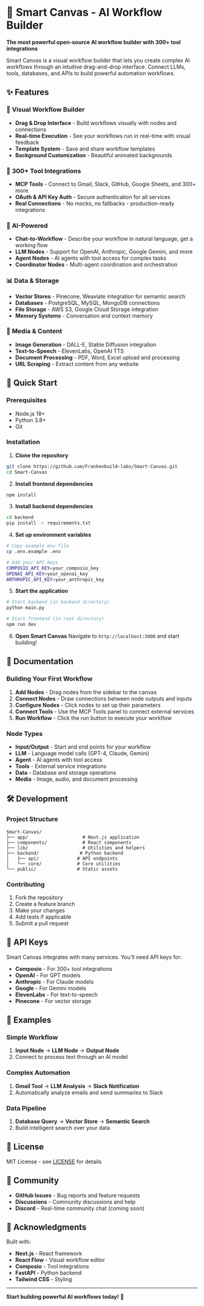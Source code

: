 # 🎨 Smart Canvas - AI Workflow Builder

**The most powerful open-source AI workflow builder with 300+ tool integrations**

Smart Canvas is a visual workflow builder that lets you create complex AI workflows through an intuitive drag-and-drop interface. Connect LLMs, tools, databases, and APIs to build powerful automation workflows.

## ✨ Features

### 🎯 **Visual Workflow Builder**
- **Drag & Drop Interface** - Build workflows visually with nodes and connections
- **Real-time Execution** - See your workflows run in real-time with visual feedback
- **Template System** - Save and share workflow templates
- **Background Customization** - Beautiful animated backgrounds

### 🔧 **300+ Tool Integrations**
- **MCP Tools** - Connect to Gmail, Slack, GitHub, Google Sheets, and 300+ more
- **OAuth & API Key Auth** - Secure authentication for all services
- **Real Connections** - No mocks, no fallbacks - production-ready integrations

### 🤖 **AI-Powered**
- **Chat-to-Workflow** - Describe your workflow in natural language, get a working flow
- **LLM Nodes** - Support for OpenAI, Anthropic, Google Gemini, and more
- **Agent Nodes** - AI agents with tool access for complex tasks
- **Coordinator Nodes** - Multi-agent coordination and orchestration

### 📊 **Data & Storage**
- **Vector Stores** - Pinecone, Weaviate integration for semantic search
- **Databases** - PostgreSQL, MySQL, MongoDB connections
- **File Storage** - AWS S3, Google Cloud Storage integration
- **Memory Systems** - Conversation and context memory

### 🎨 **Media & Content**
- **Image Generation** - DALL-E, Stable Diffusion integration
- **Text-to-Speech** - ElevenLabs, OpenAI TTS
- **Document Processing** - PDF, Word, Excel upload and processing
- **URL Scraping** - Extract content from any website

## 🚀 Quick Start

### Prerequisites
- Node.js 18+ 
- Python 3.8+
- Git

### Installation

1. **Clone the repository**
```bash
git clone https://github.com/Frankenbuild-labs/Smart-Canvas.git
cd Smart-Canvas
```

2. **Install frontend dependencies**
```bash
npm install
```

3. **Install backend dependencies**
```bash
cd backend
pip install -r requirements.txt
```

4. **Set up environment variables**
```bash
# Copy example env file
cp .env.example .env

# Add your API keys
COMPOSIO_API_KEY=your_composio_key
OPENAI_API_KEY=your_openai_key
ANTHROPIC_API_KEY=your_anthropic_key
```

5. **Start the application**
```bash
# Start backend (in backend directory)
python main.py

# Start frontend (in root directory)
npm run dev
```

6. **Open Smart Canvas**
Navigate to `http://localhost:3000` and start building!

## 📖 Documentation

### Building Your First Workflow
1. **Add Nodes** - Drag nodes from the sidebar to the canvas
2. **Connect Nodes** - Draw connections between node outputs and inputs
3. **Configure Nodes** - Click nodes to set up their parameters
4. **Connect Tools** - Use the MCP Tools panel to connect external services
5. **Run Workflow** - Click the run button to execute your workflow

### Node Types
- **Input/Output** - Start and end points for your workflow
- **LLM** - Language model calls (GPT-4, Claude, Gemini)
- **Agent** - AI agents with tool access
- **Tools** - External service integrations
- **Data** - Database and storage operations
- **Media** - Image, audio, and document processing

## 🛠️ Development

### Project Structure
```
Smart-Canvas/
├── app/                    # Next.js application
├── components/             # React components
├── lib/                    # Utilities and helpers
├── backend/               # Python backend
│   ├── api/              # API endpoints
│   └── core/             # Core utilities
└── public/               # Static assets
```

### Contributing
1. Fork the repository
2. Create a feature branch
3. Make your changes
4. Add tests if applicable
5. Submit a pull request

## 🔑 API Keys

Smart Canvas integrates with many services. You'll need API keys for:

- **Composio** - For 300+ tool integrations
- **OpenAI** - For GPT models
- **Anthropic** - For Claude models
- **Google** - For Gemini models
- **ElevenLabs** - For text-to-speech
- **Pinecone** - For vector storage

## 🌟 Examples

### Simple Workflow
1. **Input Node** → **LLM Node** → **Output Node**
2. Connect to process text through an AI model

### Complex Automation
1. **Gmail Tool** → **LLM Analysis** → **Slack Notification**
2. Automatically analyze emails and send summaries to Slack

### Data Pipeline
1. **Database Query** → **Vector Store** → **Semantic Search**
2. Build intelligent search over your data

## 📄 License

MIT License - see [LICENSE](LICENSE) for details

## 🤝 Community

- **GitHub Issues** - Bug reports and feature requests
- **Discussions** - Community discussions and help
- **Discord** - Real-time community chat (coming soon)

## 🙏 Acknowledgments

Built with:
- **Next.js** - React framework
- **React Flow** - Visual workflow editor
- **Composio** - Tool integrations
- **FastAPI** - Python backend
- **Tailwind CSS** - Styling

---

**Start building powerful AI workflows today!** 🚀
